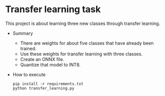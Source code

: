 # Transfer learning task
 This project is about learning three new classes through transfer learning.

 - Summary
     - There are weights for about five classes that have already been trained.
     - Use these weights for transfer learning with three classes.
     - Create an ONNX file.
     - Quantize that model to INT8.

 - How to execute
   ```shell
   pip install -r requirements.txt
   python transfer_learning.py
   ```